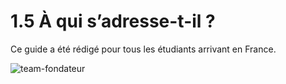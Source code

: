 # 1.5 À qui s’adresse-t-il ?

Ce guide a été rédigé pour tous les étudiants arrivant en France.

![team-fondateur](/img/primo-arrivant.png)
